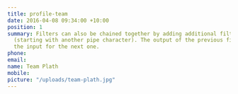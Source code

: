 ```yaml
---
title: profile-team
date: 2016-04-08 09:34:00 +10:00
position: 1
summary: Filters can also be chained together by adding additional filter statements
  (starting with another pipe character). The output of the previous filter will be
  the input for the next one.
phone: 
email: 
name: Team Plath
mobile: 
picture: "/uploads/team-plath.jpg"
---
```


